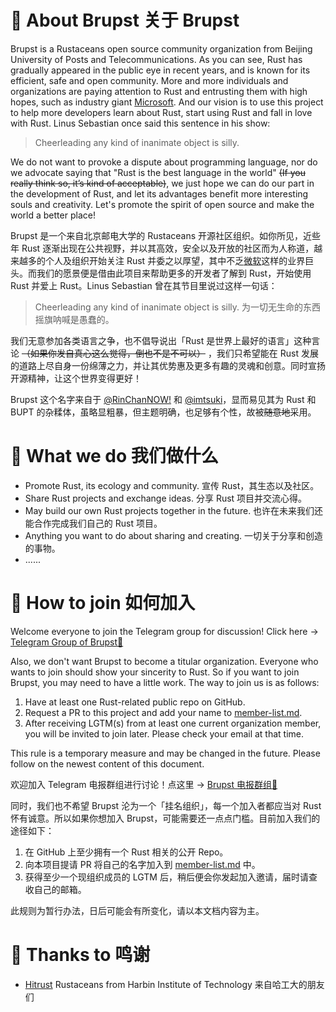# 🦀️ About Brupst 关于 Brupst

Brupst is a Rustaceans open source community organization from Beijing University of Posts and Telecommunications. As you can see, Rust has gradually appeared in the public eye in recent years, and is known for its efficient, safe and open community. More and more individuals and organizations are paying attention to Rust and entrusting them with high hopes, such as industry giant [Microsoft](https://msrc-blog.microsoft.com/2019/07/16/a-proactive-approach-to-more-secure-code/). And our vision is to use this project to help more developers learn about Rust, start using Rust and fall in love with Rust. Linus Sebastian once said this sentence in his show:

> Cheerleading any kind of inanimate object is silly.

We do not want to provoke a dispute about programming language, nor do we advocate saying that "Rust is the best language in the world" ~~(If you really think so, it’s kind of acceptable)~~, we just hope we can do our part in the development of Rust, and let its advantages benefit more interesting souls and creativity. Let's promote the spirit of open source and make the world a better place!

Brupst 是一个来自北京邮电大学的 Rustaceans 开源社区组织。如你所见，近些年 Rust 逐渐出现在公共视野，并以其高效，安全以及开放的社区而为人称道，越来越多的个人及组织开始关注 Rust 并委之以厚望，其中不乏[微软](https://msrc-blog.microsoft.com/2019/07/16/a-proactive-approach-to-more-secure-code/)这样的业界巨头。而我们的愿景便是借由此项目来帮助更多的开发者了解到 Rust，开始使用 Rust 并爱上 Rust。Linus Sebastian 曾在其节目里说过这样一句话：

> Cheerleading any kind of inanimate object is silly. 为一切无生命的东西摇旗呐喊是愚蠢的。

我们无意参加各类语言之争，也不倡导说出「Rust 是世界上最好的语言」这种言论 ~~（如果你发自真心这么觉得，倒也不是不可以）~~ ，我们只希望能在 Rust 发展的道路上尽自身一份绵薄之力，并让其优势惠及更多有趣的灵魂和创意。同时宣扬开源精神，让这个世界变得更好！

Brupst 这个名字来自于 [@RinChanNOW!](https://github.com/RinChanNOWWW) 和 [@imtsuki](https://github.com/imtsuki)，显而易见其为 Rust 和 BUPT 的杂糅体，虽略显粗暴，但主题明确，也足够有个性，故被~~随意地~~采用。

# 🔨 What we do 我们做什么

* Promote Rust, its ecology and community. 宣传 Rust，其生态以及社区。
* Share Rust projects and exchange ideas. 分享 Rust 项目并交流心得。
* May build our own Rust projects together in the future. 也许在未来我们还能合作完成我们自己的 Rust 项目。
* Anything you want to do about sharing and creating. 一切关于分享和创造的事物。
* ......

# 🙋 How to join 如何加入

Welcome everyone to join the Telegram group for discussion! Click here -> [Telegram Group of Brupst📮](https://t.me/joinchat/FBAuwRl6g6tSavEEq38VlA)

Also, we don't want Brupst to become a titular organization. Everyone who wants to join should show your sincerity to Rust. So if you want to join Brupst, you may need to have a little work. The way to join us is as follows:

1. Have at least one Rust-related public repo on GitHub.
2. Request a PR to this project and add your name to [member-list.md](special-interest-groups/sig-community/member-list.md).
3. After receiving LGTM(s) from at least one current organization member, you will be invited to join later. Please check your email at that time.

This rule is a temporary measure and may be changed in the future. Please follow on the newest content of this document.

欢迎加入 Telegram 电报群组进行讨论！点这里 -> [Brupst 电报群组📮](https://t.me/joinchat/FBAuwRl6g6tSavEEq38VlA)

同时，我们也不希望 Brupst 沦为一个「挂名组织」，每一个加入者都应当对 Rust 怀有诚意。所以如果你想加入 Brupst，可能需要还一点点门槛。目前加入我们的途径如下：

1. 在 GitHub 上至少拥有一个 Rust 相关的公开 Repo。
2. 向本项目提请 PR 将自己的名字加入到 [member-list.md](special-interest-groups/sig-community/member-list.md) 中。
3. 获得至少一个现组织成员的 LGTM 后，稍后便会你发起加入邀请，届时请查收自己的邮箱。

此规则为暂行办法，日后可能会有所变化，请以本文档内容为主。

# 👭 Thanks to 鸣谢

* [Hitrust](https://github.com/h1trust) Rustaceans from Harbin Institute of Technology 来自哈工大的朋友们
